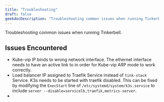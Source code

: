 ```yaml
---
title: "Troubleshooting"
draft: false
geekdocDescription: "Troubleshooting common issues when running Tinkerbell."
---
```


Troubleshooting common issues when running Tinkerbell.


## Issues Encountered
* Kube-vip IP binds to wrong network interface. The ethernet interface needs to have an active link to in order for Kube-vip ARP mode to work correctly.
* Load balancer IP assigned to Traefik Service instead of `tink-stack` Service. K3s needs to be started with traefik disabled. This can be fixed by modifying the `ExecStart` line of `/etc/systemd/system/k3s.service` to include `server --disable=servicelb,traefik,metrics-server`. 
* 
